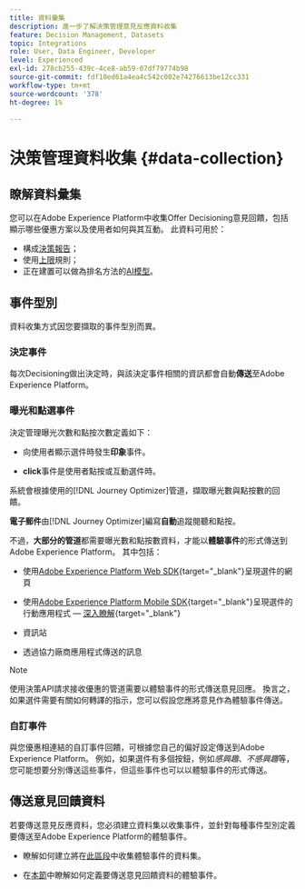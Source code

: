```yaml
---
title: 資料彙集
description: 進一步了解決策管理意見反應資料收集
feature: Decision Management, Datasets
topic: Integrations
role: User, Data Engineer, Developer
level: Experienced
exl-id: 278cb255-439c-4ce8-ab59-07df79774b98
source-git-commit: fdf10ed61a4ea4c542c002e74276613be12cc331
workflow-type: tm+mt
source-wordcount: '378'
ht-degree: 1%

---
```


# 決策管理資料收集 {#data-collection}

## 瞭解資料彙集

您可以在Adobe Experience Platform中收集Offer Decisioning意見回饋，包括顯示哪些優惠方案以及使用者如何與其互動。 此資料可用於：

* 構成[決策報告](../cja-reporting.md)；
* 使用[上限](../items.md#capping)規則；
* 正在建置可以做為排名方法的[AI模型](../ranking/create-ranking-strategies.md)。

## 事件型別

資料收集方式因您要擷取的事件型別而異。

### 決定事件

每次Decisioning做出決定時，與該決定事件相關的資訊都會自動&#x200B;**傳送**&#x200B;至Adobe Experience Platform。<!--TBC + link-->

### 曝光和點選事件

決定管理曝光次數和點按次數定義如下：

* 向使用者顯示選件時發生&#x200B;**印象**&#x200B;事件。

* **click**&#x200B;事件是使用者點按或互動選件時。

系統會根據使用的[!DNL Journey Optimizer]管道，擷取曝光數與點按數的回饋。

**電子郵件**&#x200B;由[!DNL Journey Optimizer]編寫&#x200B;**自動**&#x200B;追蹤閱聽和點按。

不過，**大部分的管道**&#x200B;都需要曝光數和點按數資料，才能以&#x200B;**體驗事件**&#x200B;的形式傳送到Adobe Experience Platform。 其中包括：

* 使用[Adobe Experience Platform Web SDK](https://experienceleague.adobe.com/docs/experience-platform/edge/home.html){target="_blank"}呈現選件的網頁

* 使用[Adobe Experience Platform Mobile SDK](https://experienceleague.adobe.com/docs/platform-learn/data-collection/mobile-sdk/overview.html){target="_blank"}呈現選件的行動應用程式 — [深入瞭解](https://developer.adobe.com/client-sdks/documentation/adobe-journey-optimizer-decisioning/#ab-sj-tracking-servers){target="_blank"}
* 資訊站
* 透過協力廠商應用程式傳送的訊息
  <!--Mobile push notifications authored by [!DNL Journey Optimizer] - [Learn more](https://developer.adobe.com/client-sdks/documentation/adobe-journey-optimizer/api-reference/#handlenotificationresponse){target="_blank"}-->

>[!NOTE]
>
>使用決策API請求接收優惠的管道需要以體驗事件的形式傳送意見回應。 換言之，如果選件需要有關如何轉譯的指示，您可以假設您應將意見作為體驗事件傳送。

### 自訂事件

與您優惠相連結的自訂事件回饋，可根據您自己的偏好設定傳送到Adobe Experience Platform。 例如，如果選件有多個按鈕，例如&#x200B;*感興趣*、*不感興趣*&#x200B;等，您可能想要分別傳送這些事件，但這些事件也可以以體驗事件的形式傳送。

## 傳送意見回饋資料

若要傳送意見反應資料，您必須建立資料集以收集事件，並針對每種事件型別定義要傳送至Adobe Experience Platform的體驗事件。

* 瞭解如何建立將在[此區段](create-dataset.md)中收集體驗事件的資料集。

* 在[本節](schema-requirement.md)中瞭解如何定義要傳送意見回饋資料的體驗事件。
